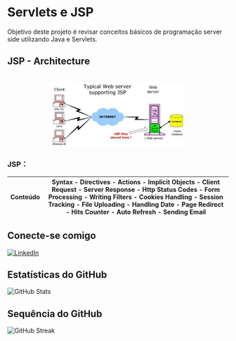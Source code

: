 # Servlets e JSP
Objetivo deste projeto é revisar conceitos básicos de programação server side utilizando Java e Servlets.
## JSP - Architecture


<p align="center">
<br>
<img 
    src="./assets/jsp-arch.jpg"
    width="300"
/>
</p>



### JSP：
|  Conteúdo   |    Syntax  - Directives - Actions  - Implicit Objects  - Client Request - Server Response - Http Status Codes - Form Processing - Writing Filters - Cookies Handling - Session Tracking - File Uploading - Handling Date - Page Redirect - Hits Counter - Auto Refresh - Sending Email                                                                                                                                      |
| :-------:   | --------------------------------------------------------------------------------------------------------------------------------------------------------------------------- |










## Conecte-se comigo
[![LinkedIn](https://img.shields.io/badge/LinkedIn-000?style=for-the-badge&logo=linkedin&logoColor=4f0000)](https://www.linkedin.com/in/paulo-alécio-da-silva/)

## Estatísticas do GitHub
![GitHub Stats](https://github-readme-stats.vercel.app/api?username=PauloAlecio&locale=pt-BR&theme=shadow_red&show_icons=true)

## Sequência do GitHub
![GitHub Streak](https://streak-stats.demolab.com/?user=PauloAlecio&locale=pt-BR&theme=shadow_red)
